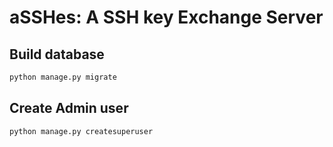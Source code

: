 # aSSHes: A SSH key Exchange Server 

## Build database

```bash
python manage.py migrate
```

## Create Admin user

```bash
python manage.py createsuperuser
```

